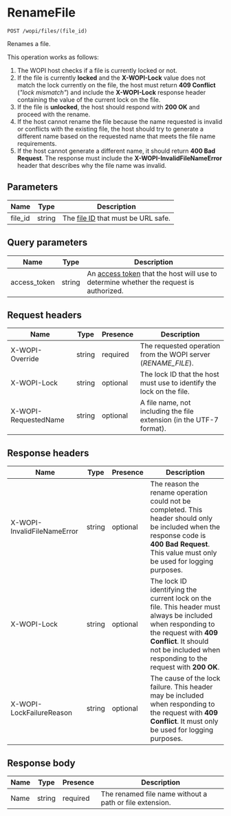 # RenameFile

`POST /wopi/files/(file_id)`

Renames a file.

This operation works as follows:

1. The WOPI host checks if a file is currently locked or not.
2. If the file is currently **locked** and the **X-WOPI-Lock** value does not match the lock currently on the file, the host must return **409 Conflict** (*"lock mismatch"*) and include the **X-WOPI-Lock** response header containing the value of the current lock on the file.
3. If the file is **unlocked**, the host should respond with **200 OK** and proceed with the rename.
4. If the host cannot rename the file because the name requested is invalid or conflicts with the existing file, the host should try to generate a different name based on the requested name that meets the file name requirements.
5. If the host cannot generate a different name, it should return **400 Bad Request**. The response must include the **X-WOPI-InvalidFileNameError** header that describes why the file name was invalid.

## Parameters

| Name     | Type   | Description                                                                 |
| -------- | ------ | --------------------------------------------------------------------------- |
| file\_id | string | The [file ID](../key-concepts.md#file-id) that must be URL safe. |

## Query parameters

| Name          | Type   | Description                                                                                                                          |
| ------------- | ------ | ------------------------------------------------------------------------------------------------------------------------------------ |
| access\_token | string | An [access token](../key-concepts.md#access-token) that the host will use to determine whether the request is authorized. |


## Request headers

| Name                 | Type   | Presence | Description                                                          |
| -------------------- | ------ | -------- | -------------------------------------------------------------------- |
| X-WOPI-Override      | string | required | The requested operation from the WOPI server (*RENAME\_FILE*).       |
| X-WOPI-Lock          | string | optional | The lock ID that the host must use to identify the lock on the file. |
| X-WOPI-RequestedName | string | optional | A file name, not including the file extension (in the UTF-7 format). |

## Response headers

| Name                        | Type   | Presence | Description                                                                                                                                                                                                               |
| --------------------------- | ------ | -------- | ------------------------------------------------------------------------------------------------------------------------------------------------------------------------------------------------------------------------- |
| X-WOPI-InvalidFileNameError | string | optional | The reason the rename operation could not be completed. This header should only be included when the response code is **400 Bad Request**. This value must only be used for logging purposes.                             |
| X-WOPI-Lock                 | string | optional | The lock ID identifying the current lock on the file. This header must always be included when responding to the request with **409 Conflict**. It should not be included when responding to the request with **200 OK**. |
| X-WOPI-LockFailureReason    | string | optional | The cause of the lock failure. This header may be included when responding to the request with **409 Conflict**. It must only be used for logging purposes.                                                               |

## Response body

| Name | Type   | Presence | Description                                             |
| ---- | ------ | -------- | ------------------------------------------------------- |
| Name | string | required | The renamed file name without a path or file extension. |
